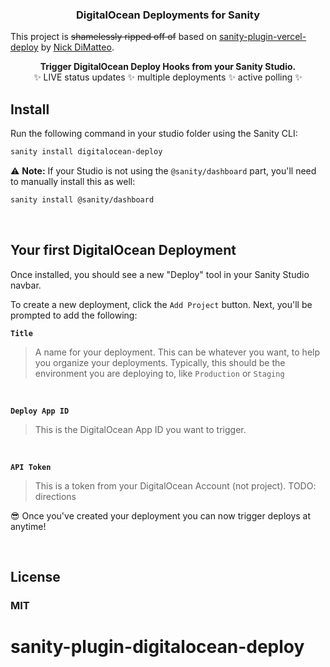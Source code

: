 <h3 align="center">
  DigitalOcean Deployments for Sanity
</h3>

<p>
  This project is <s>shamelessly ripped off of</s> based on <a href="https://github.com/ndimatteo/sanity-plugin-vercel-deploy">sanity-plugin-vercel-deploy</a> by <a href="https://github.com/ndimatteo">Nick DiMatteo</a>.
</p>

<p align="center">
  <strong>Trigger DigitalOcean Deploy Hooks from your Sanity Studio.</strong><br />
✨ LIVE status updates ✨ multiple deployments ✨ active polling ✨
</p>

## Install

Run the following command in your studio folder using the Sanity CLI:

```sh
sanity install digitalocean-deploy
```

⚠️ **Note:** If your Studio is not using the `@sanity/dashboard` part, you'll need to manually install this as well:

```sh
sanity install @sanity/dashboard
```

<br />

## Your first DigitalOcean Deployment

Once installed, you should see a new "Deploy" tool in your Sanity Studio navbar.

To create a new deployment, click the `Add Project` button. Next, you'll be prompted to add the following:

**`Title`**

> A name for your deployment. This can be whatever you want, to help you organize your deployments. Typically, this should be the environment you are deploying to, like `Production` or `Staging`

<br />

**`Deploy App ID`**

> This is the DigitalOcean App ID you want to trigger.

<br />

**`API Token`**

> This is a token from your DigitalOcean Account (not project). TODO: directions

😎 Once you've created your deployment you can now trigger deploys at anytime!

<br />

## License

### MIT

# sanity-plugin-digitalocean-deploy
